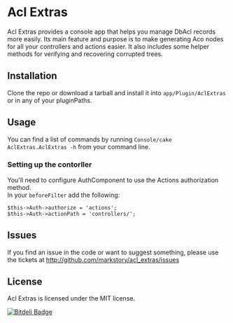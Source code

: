 # Acl Extras

Acl Extras provides a console app that helps you manage DbAcl records more easily.  Its main feature and purpose is to make generating Aco nodes for all your controllers and actions easier.  It also includes some helper methods for verifying and recovering corrupted trees.

## Installation

Clone the repo or download a tarball and install it into `app/Plugin/AclExtras` or in any of your pluginPaths.

## Usage

You can find a list of commands by running `Console/cake AclExtras.AclExtras -h` from your command line.

### Setting up the contorller

You'll need to configure AuthComponent to use the Actions authorization method.  
In your `beforeFilter` add the following:

    $this->Auth->authorize = 'actions';
    $this->Auth->actionPath = 'controllers/';

## Issues 

If you find an issue in the code or want to suggest something, please use the tickets at http://github.com/markstory/acl_extras/issues

## License

Acl Extras is licensed under the MIT license.

[![Bitdeli Badge](https://d2weczhvl823v0.cloudfront.net/netconstructor/acl_extras/trend.png)](https://bitdeli.com/free "Bitdeli Badge")

